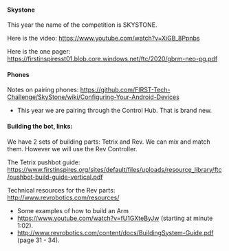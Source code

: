 #### Skystone

This year the name of the competition is SKYSTONE.

Here is the video: https://www.youtube.com/watch?v=XiGB_8Ppnbs

Here is the one pager: https://firstinspiresst01.blob.core.windows.net/ftc/2020/gbrm-neo-pg.pdf

#### Phones

Notes on pairing phones: https://github.com/FIRST-Tech-Challenge/SkyStone/wiki/Configuring-Your-Android-Devices
- This year we are pairing through the Control Hub. That is brand new.

#### Building the bot, links:

We have 2 sets of building parts: Tetrix and Rev. We can mix and match them. However we will use the Rev Controller.

The Tetrix pushbot guide: https://www.firstinspires.org/sites/default/files/uploads/resource_library/ftc/pushbot-build-guide-vertical.pdf

Technical resources for the Rev parts: http://www.revrobotics.com/resources/

- Some examples of how to build an Arm
- https://www.youtube.com/watch?v=fU1GXteByJw (starting at minute 1:02).
- http://www.revrobotics.com/content/docs/BuildingSystem-Guide.pdf (page 31 - 34).


